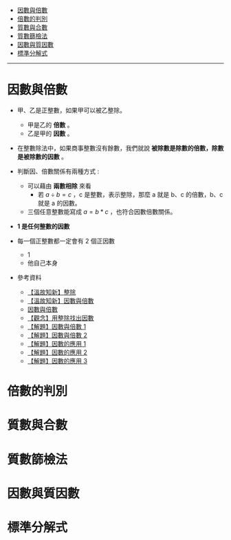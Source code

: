 * [因數與倍數](#因數與倍數)
* [倍數的判別](#倍數的判別)
* [質數與合數](#質數與合數)
* [質數篩檢法](#質數篩檢法)
* [因數與質因數](#因數與質因數)
* [標準分解式](#標準分解式)

---

# 因數與倍數

- 甲、乙是正整數，如果甲可以被乙整除。
	- 甲是乙的 **倍數** 。
	- 乙是甲的 **因數** 。

- 在整數除法中，如果商事整數沒有餘數，我們就說 **被除數是除數的倍數，除數是被除數的因數** 。

- 判斷因、倍數關係有兩種方式 :
	- 可以藉由 **兩數相除** 來看
		- 若 $a \div b=c$ ，c 是整數，表示整除，那麼 a 就是 b、c 的倍數，b、c 就是 a 的因數。
	- 三個任意整數能寫成 $a=b*c$ ，也符合因數倍數關係。

- **1 是任何整數的因數**

- 每一個正整數都一定會有 2 個正因數
	- 1
	- 他自己本身

- 參考資料
  - [【溫故知新】整除](https://www.junyiacademy.org/course-compare/math-juni/math-7/j-m7a_tmp/j-m7a-c02/j-m7a-c02-1/v/ayx6rbHRDig "【溫故知新】整除")
  - [【溫故知新】因數與倍數](https://www.junyiacademy.org/course-compare/math-juni/math-7/j-m7a_tmp/j-m7a-c02/j-m7a-c02-1/v/TzW0G5IFZbA "【溫故知新】因數與倍數")
  - [因數與倍數](https://youtu.be/f-i_OAMSCzc "因數與倍數")
  - [【觀念】用整除找出因數](https://www.junyiacademy.org/course-compare/math-juni/math-7/j-m7a_tmp/j-m7a-c02/j-m7a-c02-1/v/__enXkIgW7k "【觀念】用整除找出因數")
  - [【解題】因數與倍數 1](https://www.junyiacademy.org/course-compare/math-juni/math-7/j-m7a_tmp/j-m7a-c02/j-m7a-c02-1/v/B-6Haj2MNog "【解題】因數與倍數 1")
  - [【解題】因數與倍數 2](https://www.junyiacademy.org/course-compare/math-juni/math-7/j-m7a_tmp/j-m7a-c02/j-m7a-c02-1/v/culoQ8XdcCI "【解題】因數與倍數 2")
  - [【解題】因數的應用 1](https://www.junyiacademy.org/course-compare/math-juni/math-7/j-m7a_tmp/j-m7a-c02/j-m7a-c02-1/v/-pUG7LyOy_E "【解題】因數的應用 1")
  - [【解題】因數的應用 2](https://www.junyiacademy.org/course-compare/math-juni/math-7/j-m7a_tmp/j-m7a-c02/j-m7a-c02-1/v/lBJec4Y2zpw "【解題】因數的應用 2")
  - [【解題】因數的應用 3](https://www.junyiacademy.org/course-compare/math-juni/math-7/j-m7a_tmp/j-m7a-c02/j-m7a-c02-1/v/O79GZV86GTM "【解題】因數的應用 3")

# 倍數的判別
# 質數與合數
# 質數篩檢法
# 因數與質因數
# 標準分解式